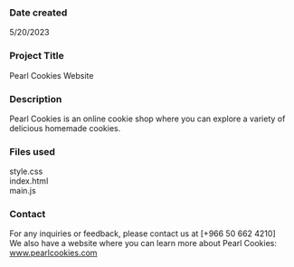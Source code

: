 ### Date created
5/20/2023

### Project Title
Pearl Cookies Website 

### Description
Pearl Cookies is an online cookie shop where you can explore a variety of delicious homemade cookies.

### Files used
style.css<br>
index.html<br>
main.js<br>

### Contact
For any inquiries or feedback, please contact us at [+966 50 662 4210]<br>
We also have a website where you can learn more about Pearl Cookies: www.pearlcookies.com
